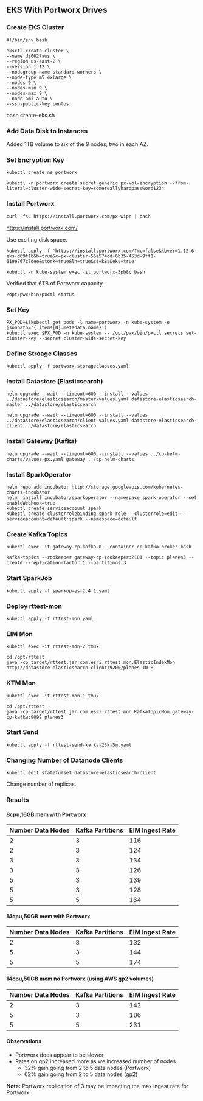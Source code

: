 
## EKS With Portworx Drives


### Create EKS Cluster

```
#!/bin/env bash

eksctl create cluster \
--name dj0627aws \
--region us-east-2 \
--version 1.12 \
--nodegroup-name standard-workers \
--node-type m5.4xlarge \
--nodes 9 \
--nodes-min 9 \
--nodes-max 9 \
--node-ami auto \
--ssh-public-key centos
```

bash create-eks.sh

### Add Data Disk to Instances 

Added 1TB volume to six of the 9 nodes; two in each AZ.


### Set Encryption Key

```
kubectl create ns portworx

kubectl -n portworx create secret generic px-vol-encryption --from-literal=cluster-wide-secret-key=somereallyhardpassword1234
```

### Install Portworx

```
curl -fsL https://install.portworx.com/px-wipe | bash
```

https://install.portworx.com/

Use exsiting disk space.

```
kubectl apply -f 'https://install.portworx.com/?mc=false&kbver=1.12.6-eks-d69f1b&b=true&c=px-cluster-55a574cd-6b35-453d-9ff1-619e767c7dee&stork=true&lh=true&st=k8s&eks=true'
```

```
kubectl -n kube-system exec -it portworx-5pb8c bash
```

Verified that 6TB of Portworx capacity.

```
/opt/pwx/bin/pxctl status
```

### Set Key

```
PX_POD=$(kubectl get pods -l name=portworx -n kube-system -o jsonpath='{.items[0].metadata.name}')
kubectl exec $PX_POD -n kube-system -- /opt/pwx/bin/pxctl secrets set-cluster-key --secret cluster-wide-secret-key
```

### Define Stroage Classes

```
kubectl apply -f portworx-storageclasses.yaml
```

### Install Datastore (Elasticsearch)

```
helm upgrade --wait --timeout=600 --install --values ../datastore/elasticsearch/master-values.yaml datastore-elasticsearch-master ../datastore/elasticsearch

helm upgrade --wait --timeout=600 --install --values ../datastore/elasticsearch/client-values.yaml datastore-elasticsearch-client ../datastore/elasticsearch
```


### Install Gateway (Kafka)

```
helm upgrade --wait --timeout=600 --install --values ../cp-helm-charts/values-px.yaml gateway ../cp-helm-charts
```

### Install SparkOperator

```
helm repo add incubator http://storage.googleapis.com/kubernetes-charts-incubator
helm  install incubator/sparkoperator --namespace spark-operator --set enableWebhook=true
kubectl create serviceaccount spark
kubectl create clusterrolebinding spark-role --clusterrole=edit --serviceaccount=default:spark --namespace=default
```

### Create Kafka Topics

```
kubectl exec -it gateway-cp-kafka-0 --container cp-kafka-broker bash
```

```
kafka-topics --zookeeper gateway-cp-zookeeper:2181 --topic planes3 --create --replication-factor 1 --partitions 3
```
### Start SparkJob

```
kubectl apply -f sparkop-es-2.4.1.yaml
```

### Deploy rttest-mon

```
kubectl apply -f rttest-mon.yaml
```

###  EIM Mon

```
kubectl exec -it rttest-mon-2 tmux
```

```
cd /opt/rttest
java -cp target/rttest.jar com.esri.rttest.mon.ElasticIndexMon http://datastore-elasticsearch-client:9200/planes 10 8
```

### KTM Mon

```
kubectl exec -it rttest-mon-1 tmux
```

```
cd /opt/rttest
java -cp target/rttest.jar com.esri.rttest.mon.KafkaTopicMon gateway-cp-kafka:9092 planes3
```

### Start Send

```
kubectl apply -f rttest-send-kafka-25k-5m.yaml
```

### Changing Number of Datanode Clients

```
kubectl edit statefulset datastore-elasticsearch-client
```

Change number of replicas.


### Results


#### 8cpu,16GB mem with Portworx

|Number Data Nodes|Kafka Partitions|EIM Ingest Rate|
|-----------------|----------------|---------------|
|2                |3               |116            |
|2                |3               |124            |
|3                |3               |134            |
|3                |3               |126            |
|5                |3               |139            |
|5                |3               |128            |
|5                |5               |164            |


#### 14cpu,50GB mem with Portworx

|Number Data Nodes|Kafka Partitions|EIM Ingest Rate|
|-----------------|----------------|---------------|
|2                |3               |132            |
|5                |3               |144            |
|5                |5               |174            |


#### 14cpu,50GB mem no Portworx (using AWS gp2 volumes)


|Number Data Nodes|Kafka Partitions|EIM Ingest Rate|
|-----------------|----------------|---------------|
|2                |3               |142            |
|5                |3               |186            |
|5                |5               |231            |

#### Observations

- Portworx does appear to be slower 
- Rates on gp2 increased more as we increased number of nodes
  - 32% gain going from 2 to 5 data nodes (Portworx)
  - 62% gain going from 2 to 5 data nodes (gp2)
  
  
**Note:** Portworx replication of 3 may be impacting the max ingest rate for Portworx. 

